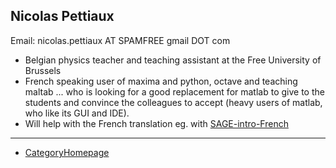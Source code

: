 

## Nicolas Pettiaux

Email: nicolas.pettiaux AT SPAMFREE gmail DOT com 

* Belgian physics teacher and teaching assistant at the Free University of Brussels 
* French speaking user of maxima and python, octave and teaching maltab ... who is looking for a good replacement for matlab to give to the students and convince the colleagues to accept (heavy users of matlab, who like its GUI and IDE). 
* Will help with the French translation eg. with <a href="/SAGE-intro-French">SAGE-intro-French</a>  


---

 

* <a href="/CategoryHomepage">CategoryHomepage</a> 